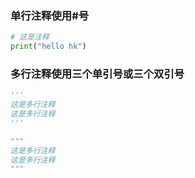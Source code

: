 ### 单行注释使用#号
```python
# 这是注释
print("hello hk")
```
### 多行注释使用三个单引号或三个双引号

```python
'''
这是多行注释
这是多行注释
'''

"""
这是多行注释
这是多行注释
"""
```
